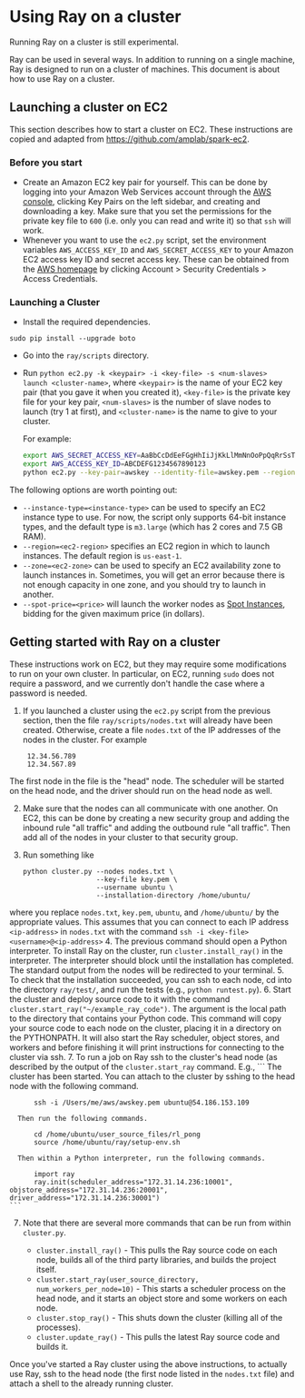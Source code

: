 # Using Ray on a cluster

Running Ray on a cluster is still experimental.

Ray can be used in several ways. In addition to running on a single machine, Ray
is designed to run on a cluster of machines. This document is about how to use
Ray on a cluster.


## Launching a cluster on EC2

This section describes how to start a cluster on EC2. These instructions are
copied and adapted from https://github.com/amplab/spark-ec2.

### Before you start

- Create an Amazon EC2 key pair for yourself. This can be done by logging into
your Amazon Web Services account through the [AWS
console](http://aws.amazon.com/console/), clicking Key Pairs on the left
sidebar, and creating and downloading a key. Make sure that you set the
permissions for the private key file to `600` (i.e. only you can read and write
it) so that `ssh` will work.
- Whenever you want to use the `ec2.py` script, set the environment variables
`AWS_ACCESS_KEY_ID` and `AWS_SECRET_ACCESS_KEY` to your Amazon EC2 access key ID
and secret access key. These can be obtained from the [AWS
homepage](http://aws.amazon.com/) by clicking Account > Security Credentials >
Access Credentials.

### Launching a Cluster

- Install the required dependencies.
```
sudo pip install --upgrade boto
```

- Go into the `ray/scripts` directory.
- Run `python ec2.py -k <keypair> -i <key-file> -s <num-slaves> launch
<cluster-name>`, where `<keypair>` is the name of your EC2 key pair (that you
gave it when you created it), `<key-file>` is the private key file for your key
pair, `<num-slaves>` is the number of slave nodes to launch (try 1 at first),
and `<cluster-name>` is the name to give to your cluster.

    For example:

    ```bash
    export AWS_SECRET_ACCESS_KEY=AaBbCcDdEeFGgHhIiJjKkLlMmNnOoPpQqRrSsTtU
    export AWS_ACCESS_KEY_ID=ABCDEFG1234567890123
    python ec2.py --key-pair=awskey --identity-file=awskey.pem --region=us-west-1 launch my-ray-cluster
    ```

The following options are worth pointing out:

- `--instance-type=<instance-type>` can be used to specify an EC2 instance type
to use. For now, the script only supports 64-bit instance types, and the default
type is `m3.large` (which has 2 cores and 7.5 GB RAM).
- `--region=<ec2-region>` specifies an EC2 region in which to launch instances.
The default region is `us-east-1`.
- `--zone=<ec2-zone>` can be used to specify an EC2 availability zone to launch
instances in. Sometimes, you will get an error because there is not enough
capacity in one zone, and you should try to launch in another.
- `--spot-price=<price>` will launch the worker nodes as [Spot
Instances](http://aws.amazon.com/ec2/spot-instances/), bidding for the given
maximum price (in dollars).

## Getting started with Ray on a cluster

These instructions work on EC2, but they may require some modifications to run
on your own cluster. In particular, on EC2, running `sudo` does not require a
password, and we currently don't handle the case where a password is needed.

1. If you launched a cluster using the `ec2.py` script from the previous
section, then the file `ray/scripts/nodes.txt` will already have been created.
Otherwise, create a file `nodes.txt` of the IP addresses of the nodes in the
cluster. For example

        12.34.56.789
        12.34.567.89
The first node in the file is the "head" node. The scheduler will be started on
the head node, and the driver should run on the head node as well.

2. Make sure that the nodes can all communicate with one another. On EC2, this
can be done by creating a new security group and adding the inbound rule "all
traffic" and adding the outbound rule "all traffic". Then add all of the nodes
in your cluster to that security group.

3. Run something like

    ```
    python cluster.py --nodes nodes.txt \
                      --key-file key.pem \
                      --username ubuntu \
                      --installation-directory /home/ubuntu/
    ```
where you replace `nodes.txt`, `key.pem`, `ubuntu`, and `/home/ubuntu/` by the
appropriate values. This assumes that you can connect to each IP address
`<ip-address>` in `nodes.txt` with the command
    ```
    ssh -i <key-file> <username>@<ip-address>
    ```
4. The previous command should open a Python interpreter. To install Ray on the
cluster, run `cluster.install_ray()` in the interpreter. The interpreter should
block until the installation has completed. The standard output from the nodes
will be redirected to your terminal.
5. To check that the installation succeeded, you can ssh to each node, cd into
the directory `ray/test/`, and run the tests (e.g., `python runtest.py`).
6. Start the cluster and deploy source code to it with the command `cluster.start_ray("~/example_ray_code")`. The argument is the local path to the directory that contains your Python code. This command will copy your source code to each node on the cluster, placing it in a directory on the PYTHONPATH. It will also start the Ray scheduler, object stores, and workers and before finishing it will print instructions for connecting to the cluster via ssh.
7. To run a job on Ray ssh to the cluster's head node (as described by the output of the `cluster.start_ray` command. E.g., 
    ```
      The cluster has been started. You can attach to the cluster by sshing to the head node with the following command.

          ssh -i /Users/me/aws/awskey.pem ubuntu@54.186.153.109

      Then run the following commands.

          cd /home/ubuntu/user_source_files/rl_pong
          source /home/ubuntu/ray/setup-env.sh

      Then within a Python interpreter, run the following commands.

          import ray
          ray.init(scheduler_address="172.31.14.236:10001", objstore_address="172.31.14.236:20001", driver_address="172.31.14.236:30001")
    ```

7. Note that there are several more commands that can be run from within
`cluster.py`.

    - `cluster.install_ray()` - This pulls the Ray source code on each node,
      builds all of the third party libraries, and builds the project itself.
    - `cluster.start_ray(user_source_directory, num_workers_per_node=10)` - This
      starts a scheduler process on the head node, and it starts an object store
      and some workers on each node.
    - `cluster.stop_ray()` - This shuts down the cluster (killing all of the
      processes).
    - `cluster.update_ray()` - This pulls the latest Ray source code and builds
      it.

Once you've started a Ray cluster using the above instructions, to actually use
Ray, ssh to the head node (the first node listed in the `nodes.txt` file) and
attach a shell to the already running cluster.
